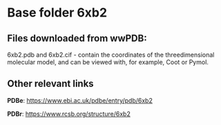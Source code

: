# Base folder 6xb2

## Files downloaded from wwPDB:

6xb2.pdb and 6xb2.cif - contain the coordinates of the threedimensional molecular model, and can be viewed with, for example, Coot or Pymol.



## Other relevant links 
**PDBe**:  https://www.ebi.ac.uk/pdbe/entry/pdb/6xb2
 
**PDBr**: https://www.rcsb.org/structure/6xb2 
